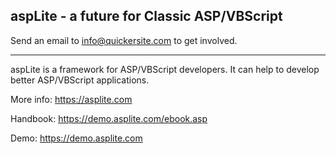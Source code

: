 ## aspLite - a future for Classic ASP/VBScript


Send an email to info@quickersite.com to get involved.
<hr>

aspLite is a framework for ASP/VBScript developers. It can help to develop better ASP/VBScript applications. 

More info: https://asplite.com

Handbook: https://demo.asplite.com/ebook.asp

Demo: https://demo.asplite.com
